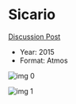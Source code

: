 # Sicario

[Discussion Post](https://www.avsforum.com/threads/bass-eq-for-filtered-movies.2995212/post-57642114)

* Year: 2015
* Format: Atmos

![img 0](https://i.imgur.com/s1gwPmI.jpg)

![img 1](https://i.imgur.com/qD5DEU7.jpg)

